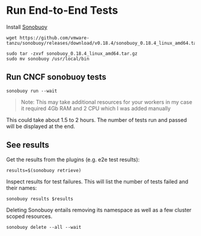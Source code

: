 # Run End-to-End Tests

Install [Sonobuoy](https://github.com/vmware-tanzu/sonobuoy)

```
wget https://github.com/vmware-tanzu/sonobuoy/releases/download/v0.18.4/sonobuoy_0.18.4_linux_amd64.tar.gz

sudo tar -zxvf sonobuoy_0.18.4_linux_amd64.tar.gz
sudo mv sonobuoy /usr/local/bin
```

## Run CNCF sonobuoy tests 

```
sonobuoy run --wait
```

> Note: This may take additional resources for your workers in my case it required 4Gb RAM and 2 CPU which I was added manually

This could take about 1.5 to 2 hours. The number of tests run and passed will be displayed at the end.

## See results

Get the results from the plugins (e.g. e2e test results):

```
results=$(sonobuoy retrieve)
```

Inspect results for test failures. This will list the number of tests failed and their names:

```
sonobuoy results $results
```

Deleting Sonobuoy entails removing its namespace as well as a few cluster scoped resources.

```
sonobuoy delete --all --wait
```

